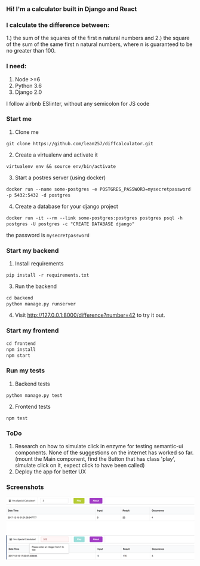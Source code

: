 ### Hi! I'm a calculator built in Django and React

### I calculate the difference between:
1.) the sum of the squares of the first n natural numbers and 2.) the square of the sum of the same first n natural numbers, where n is guaranteed to be no greater than 100.

### I need:
1. Node >=6
2. Python 3.6
3. Django 2.0

I follow airbnb ESlinter, without any semicolon for JS code

### Start me
1. Clone me
```
git clone https://github.com/lean257/diffcalculator.git
```
2. Create a virtualenv and activate it
```
virtualenv env && source env/bin/activate
```
3. Start a postres server (using docker)
```
docker run --name some-postgres -e POSTGRES_PASSWORD=mysecretpassword -p 5432:5432 -d postgres
```
4. Create a database for your django project
```
docker run -it --rm --link some-postgres:postgres postgres psql -h postgres -U postgres -c "CREATE DATABASE django"
```
the password is `mysecretpassword`

### Start my backend

1. Install requirements
```
pip install -r requirements.txt
```
3. Run the backend
```
cd backend
python manage.py runserver
```
4. Visit http://127.0.0.1:8000/difference?number=42 to try it out.

### Start my frontend
```
cd frontend
npm install
npm start
```

### Run my tests
1. Backend tests
```
python manage.py test
```
2. Frontend tests
```
npm test
```

### ToDo
1. Research on how to simulate click in enzyme for testing semantic-ui components. None of the suggestions on the internet has worked so far.
(mount the Main component, find the Button that has class 'play', simulate click on it, expect click to have been called)
2. Deploy the app for better UX

### Screenshots
![App](https://github.com/lean257/diffcalculator/blob/master/frontend/public/images/UI.png)
![Error Handling](https://github.com/lean257/diffcalculator/blob/master/frontend/public/images/error%20handling.png)
